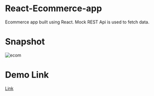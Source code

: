 # React-Ecommerce-app
Ecommerce app built using React. Mock REST Api is used to fetch data.

# Snapshot
![ecom](https://user-images.githubusercontent.com/73213873/117550114-10301b00-b05c-11eb-97c7-de2d626149d5.png)

# Demo Link
[Link](https://ashishecom.netlify.app)
